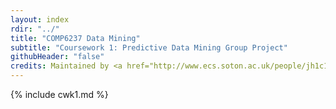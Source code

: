 ```yaml
---
layout: index
rdir: "../"
title: "COMP6237 Data Mining"
subtitle: "Coursework 1: Predictive Data Mining Group Project"
githubHeader: "false"
credits: Maintained by <a href="http://www.ecs.soton.ac.uk/people/jh1c18">Jo Grundy</a>.
---
```


{% include cwk1.md %}
